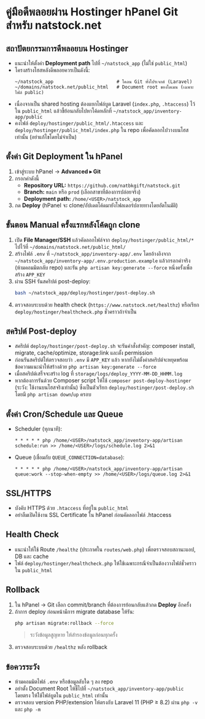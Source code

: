 # คู่มือดีพลอยผ่าน Hostinger hPanel Git สำหรับ natstock.net

## สถาปัตยกรรมการดีพลอยบน Hostinger
- แนะนำให้ตั้งค่า **Deployment path** ไปที่ `~/natstock_app` (ไม่ใช่ `public_html`)
- โครงสร้างโฮสหลังดีพลอยควรเป็นดังนี้:
  ```
  ~/natstock_app                       # โคลน Git ทั้งโปรเจกต์ (Laravel)
  ~/domains/natstock.net/public_html   # Document root ของโดเมน (เฉพาะไฟล์ public)
  ```
- เนื่องจากเป็น shared hosting ต้องแยกไฟล์บูต Laravel (`index.php`, `.htaccess`) ไว้ใน `public_html` แล้วชี้ย้อนกลับไปหาโค้ดหลักที่ `~/natstock_app/inventory-app/public`
- คงไฟล์ `deploy/hostinger/public_html/.htaccess` และ `deploy/hostinger/public_html/index.php` ใน repo เพื่อคัดลอกไปวางบนโฮสเท่านั้น (อย่าแก้ไขโดยไม่จำเป็น)

## ตั้งค่า Git Deployment ใน hPanel
1. เข้าสู่ระบบ hPanel → **Advanced ▸ Git**
2. กรอกค่าดังนี้
   - **Repository URL:** `https://github.com/natbkgift/natstock.git`
   - **Branch:** `main` หรือ `prod` (เลือกสาขาที่ต้องการปล่อยจริง)
   - **Deployment path:** `/home/<USER>/natstock_app`
3. กด **Deploy** (hPanel จะ clone/อัปเดตโค้ดมายังโฟลเดอร์ปลายทางโดยอัตโนมัติ)

## ขั้นตอน Manual ครั้งแรกหลังโค้ดถูก clone
1. เปิด **File Manager/SSH** แล้วคัดลอกไฟล์จาก `deploy/hostinger/public_html/*` ไปไว้ที่ `~/domains/natstock.net/public_html/`
2. สร้างไฟล์ `.env` ที่ `~/natstock_app/inventory-app/.env` โดยอ้างอิงจาก `~/natstock_app/inventory-app/.env.production.example` แล้วกรอกค่าจริง (ห้ามคอมมิตกลับ repo) และรัน `php artisan key:generate --force` หนึ่งครั้งเพื่อสร้าง `APP_KEY`
3. ผ่าน SSH รันสคริปต์ post-deploy:
   ```bash
   bash ~/natstock_app/deploy/hostinger/post-deploy.sh
   ```
4. ตรวจสอบระบบด้วย health check (`https://www.natstock.net/healthz`) หรือเรียก `deploy/hostinger/healthcheck.php` ชั่วคราวถ้าจำเป็น

## สคริปต์ Post-deploy
- สคริปต์ `deploy/hostinger/post-deploy.sh` จะรันคำสั่งสำคัญ: composer install, migrate, cache/optimize, storage:link และตั้ง permission
- ก่อนรันสคริปต์ให้ตรวจสอบว่า `.env` มี `APP_KEY` แล้ว หากยังไม่ตั้งค่าสคริปต์จะหยุดพร้อมข้อความแนะนำให้สร้างด้วย `php artisan key:generate --force`
- เมื่อสคริปต์เสร็จจะสร้าง log ที่ `storage/logs/deploy_YYYY-MM-DD_HHMM.log`
- หากต้องการรันด้วย Composer script ให้ใช้ `composer post-deploy-hostinger` (ระวัง: ใช้งานบนโฮสจริงเท่านั้น) ซึ่งเป็นตัวเรียก `deploy/hostinger/post-deploy.sh` โดยมี `php artisan down`/`up` ครอบ

## ตั้งค่า Cron/Schedule และ Queue
- Scheduler (ทุกนาที):
  ```cron
  * * * * * php /home/<USER>/natstock_app/inventory-app/artisan schedule:run >> /home/<USER>/logs/schedule.log 2>&1
  ```
- Queue (เชื่อมกับ `QUEUE_CONNECTION=database`):
  ```cron
  * * * * * php /home/<USER>/natstock_app/inventory-app/artisan queue:work --stop-when-empty >> /home/<USER>/logs/queue.log 2>&1
  ```

## SSL/HTTPS
- บังคับ HTTPS ด้วย `.htaccess` ที่อยู่ใน `public_html`
- อย่าลืมเปิดใช้งาน SSL Certificate ใน hPanel ก่อนคัดลอกไฟล์ .htaccess

## Health Check
- แนะนำให้ใช้ Route `/healthz` (ประกาศใน `routes/web.php`) เพื่อตรวจสอบสถานะแอป, DB และ cache
- ไฟล์ `deploy/hostinger/healthcheck.php` ให้ใช้เฉพาะกรณีจำเป็นต้องวางไฟล์ชั่วคราวใน `public_html`

## Rollback
1. ใน hPanel → Git เลือก commit/branch ที่ต้องการย้อนกลับแล้วกด **Deploy** อีกครั้ง
2. ถ้าการ deploy ก่อนหน้ามีการ migrate database ให้รัน:
   ```bash
   php artisan migrate:rollback --force
   ```
   > ระวังข้อมูลสูญหาย ให้สำรองข้อมูลก่อนทุกครั้ง
3. ตรวจสอบระบบด้วย `/healthz` หลัง rollback

## ข้อควรระวัง
- ห้ามคอมมิตไฟล์ `.env` หรือข้อมูลลับใด ๆ ลง repo
- อย่าตั้ง Document Root ให้ชี้ไปที่ `~/natstock_app/inventory-app/public` โดยตรง ให้ใช้ไฟล์บูตใน `public_html` เท่านั้น
- ตรวจสอบ version PHP/extension ให้ตรงกับ Laravel 11 (PHP ≥ 8.2) ผ่าน `php -v` และ `php -m`
